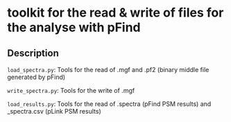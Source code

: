 # toolkit for the read & write of files for the analyse with pFind

## Description

`load_spectra.py`: Tools for the read of .mgf and .pf2 (binary middle file generated by pFind)

`write_spectra.py`: Tools for the write of .mgf

`load_results.py`: Tools for the read of .spectra (pFind PSM results) and _spectra.csv (pLink PSM results)
